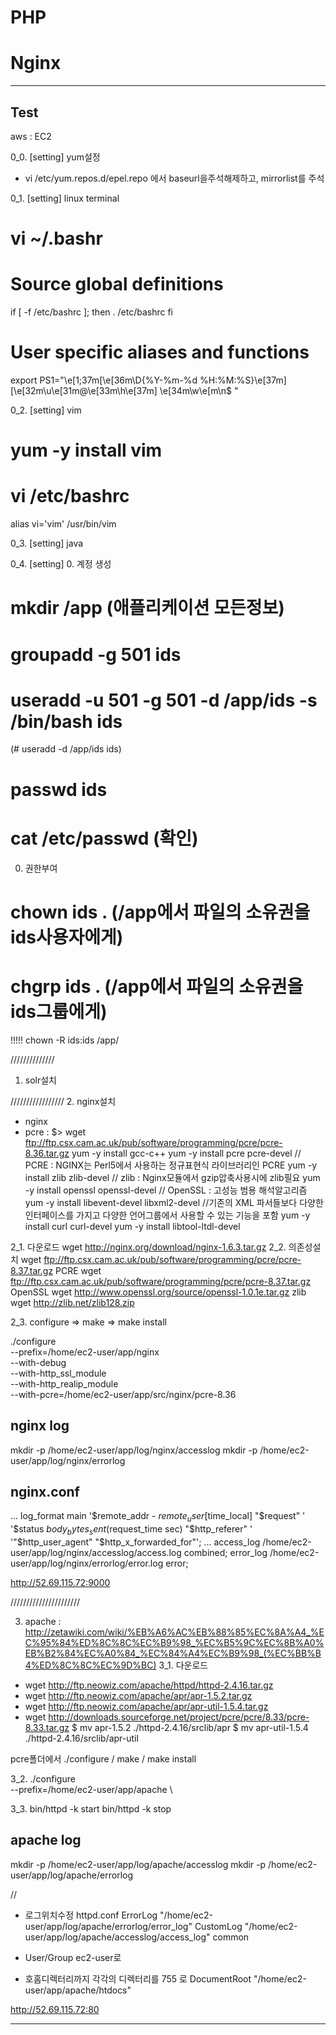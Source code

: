 # PHP



# Nginx





---

## Test
aws : EC2

0_0. [setting] yum설정
- vi  /etc/yum.repos.d/epel.repo 에서 baseurl을주석해제하고, mirrorlist를 주석

0_1. [setting] linux terminal
# vi ~/.bashr
# Source global definitions
if [ -f /etc/bashrc ]; then
        . /etc/bashrc
fi
# User specific aliases and functions
export PS1="\e[1;37m[\e[36m\D{%Y-%m-%d %H:%M:%S}\e[37m] \
[\e[32m\u\e[31m@\e[33m\h\e[37m] \e[34m\w\e[m\n\$ "

0_2. [setting] vim
# yum -y install vim
# vi /etc/bashrc
alias vi='vim'   /usr/bin/vim

0_3. [setting] java


0_4. [setting]
0. 계정 생성
# mkdir /app (애플리케이션 모든정보)
# groupadd -g 501 ids
# useradd -u 501 -g 501 -d /app/ids -s /bin/bash ids
(# useradd -d /app/ids ids)
# passwd ids
# cat /etc/passwd (확인)

0. 권한부여
# chown ids . (/app에서 파일의 소유권을 ids사용자에게)
# chgrp ids . (/app에서 파일의 소유권을 ids그룹에게)
!!!!! chown -R ids:ids /app/

//////////////

1. solr설치

/////////////////
2. nginx설치
- nginx
- pcre :
$> wget ftp://ftp.csx.cam.ac.uk/pub/software/programming/pcre/pcre-8.36.tar.gz
yum -y install gcc-c++
yum -y install pcre pcre-devel    // PCRE : NGINX는 Perl5에서 사용하는 정규표현식 라이브러리인 PCRE
yum -y install zlib zlib-devel    // zlib : Nginx모듈에서 gzip압축사용시에 zlib필요
yum -y install openssl openssl-devel  // OpenSSL : 고성능 범용 해석알고리즘
yum -y install libevent-devel libxml2-devel //기존의 XML 파서들보다 다양한 인터페이스를 가지고 다양한 언어그룹에서 사용할 수 있는 기능을 포함
yum -y install curl curl-devel
yum -y install libtool-ltdl-devel


2_1. 다운로드  wget http://nginx.org/download/nginx-1.6.3.tar.gz
2_2. 의존성설치  wget ftp://ftp.csx.cam.ac.uk/pub/software/programming/pcre/pcre-8.37.tar.gz
PCRE    wget ftp://ftp.csx.cam.ac.uk/pub/software/programming/pcre/pcre-8.37.tar.gz
OpenSSL  wget http://www.openssl.org/source/openssl-1.0.1e.tar.gz
zlib  wget http://zlib.net/zlib128.zip

2_3. configure => make => make install

./configure \
--prefix=/home/ec2-user/app/nginx \
--with-debug \
--with-http_ssl_module \
--with-http_realip_module \
--with-pcre=/home/ec2-user/app/src/nginx/pcre-8.36

## nginx log
mkdir -p /home/ec2-user/app/log/nginx/accesslog
mkdir -p /home/ec2-user/app/log/nginx/errorlog

## nginx.conf
...
log_format  main  '$remote_addr - $remote_user [$time_local] "$request" '
                  '$status $body_bytes_sent ($request_time sec) "$http_referer" '
                  '"$http_user_agent" "$http_x_forwarded_for"';
...
access_log  /home/ec2-user/app/log/nginx/accesslog/access.log combined;
error_log   /home/ec2-user/app/log/nginx/errorlog/error.log error;

http://52.69.115.72:9000

//////////////////////

3. apache : http://zetawiki.com/wiki/%EB%A6%AC%EB%88%85%EC%8A%A4_%EC%95%84%ED%8C%8C%EC%B9%98_%EC%B5%9C%EC%8B%A0%EB%B2%84%EC%A0%84_%EC%84%A4%EC%B9%98_(%EC%BB%B4%ED%8C%8C%EC%9D%BC)
3_1. 다운로드
- wget http://ftp.neowiz.com/apache/httpd/httpd-2.4.16.tar.gz
- wget http://ftp.neowiz.com/apache/apr/apr-1.5.2.tar.gz
- wget http://ftp.neowiz.com/apache/apr/apr-util-1.5.4.tar.gz
- wget http://downloads.sourceforge.net/project/pcre/pcre/8.33/pcre-8.33.tar.gz
$ mv apr-1.5.2 ./httpd-2.4.16/srclib/apr
$ mv apr-util-1.5.4 ./httpd-2.4.16/srclib/apr-util

pcre폴더에서 ./configure / make / make install

3_2.
./configure  \
--prefix=/home/ec2-user/app/apache \

3_3.
bin/httpd -k start
bin/httpd -k stop
## apache log
mkdir -p /home/ec2-user/app/log/apache/accesslog
mkdir -p /home/ec2-user/app/log/apache/errorlog


//
- 로그위치수정 httpd.conf
ErrorLog "/home/ec2-user/app/log/apache/errorlog/error_log"
CustomLog "/home/ec2-user/app/log/apache/accesslog/access_log" common

- User/Group ec2-user로

- 호홈디렉터리까지 각각의 디렉터리를 755 로
DocumentRoot "/home/ec2-user/app/apache/htdocs"

http://52.69.115.72:80


---

##
